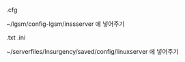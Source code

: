 .cfg

~/lgsm/config-lgsm/inssserver
에 넣어주기


.txt
.ini

~/serverfiles/Insurgency/saved/config/linuxserver
에 넣어주기
